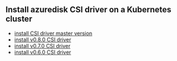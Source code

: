 ## Install azuredisk CSI driver on a Kubernetes cluster

 - [install CSI driver master version](./install-csi-driver-master.md)
 - [install v0.8.0 CSI driver](./install-csi-driver-v0.8.0.md)
 - [install v0.7.0 CSI driver](./install-csi-driver-v0.7.0.md)
 - [install v0.6.0 CSI driver](./install-csi-driver-v0.6.0.md)
